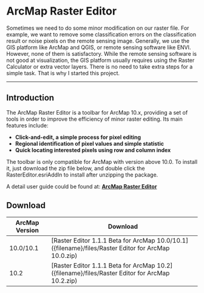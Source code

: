 ArcMap Raster Editor
====================

Sometimes we need to do some minor modification on our raster file. For example, we want to remove some classification errors on the classification result or noise pixels on the remote sensing image. Generally, we use the GIS platform like ArcMap and QGIS, or remote sensing software like ENVI. However, none of them is satisfactory. While the remote sensing software is not good at visualization, the GIS platform usually requires using the Raster Calculator or extra vector layers. There is no need to take extra steps for a simple task. That is why I started this project.
***

## Introduction

The ArcMap Raster Editor is a toolbar for ArcMap 10.x, providing a set of tools in order to improve the efficiency of minor raster editing. Its main features include:

+ **Click-and-edit, a simple process for pixel editing**
+ **Regional identification of pixel values and simple statistic**
+ **Quick locating interested pixels using row and column index**

The toolbar is only compatible for ArcMap with version above 10.0. To install it, just download the zip file below, and double click the RasterEditor.esriAddIn to install after unzipping the package. 

A detail user guide could be found at: **[ArcMap Raster Editor](https://bitbucket.org/dz316424/arcmap-raster-editor/wiki/Home)**

## Download

|ArcMap Version|Download|
|--------------|--------|
|10.0/10.1|[Raster Editor 1.1.1 Beta for ArcMap 10.0/10.1]({filename}/files/Raster Editor for ArcMap 10.0.zip)|
|10.2|[Raster Editor 1.1.1 Beta for ArcMap 10.2]({filename}/files/Raster Editor for ArcMap 10.2.zip)| 
